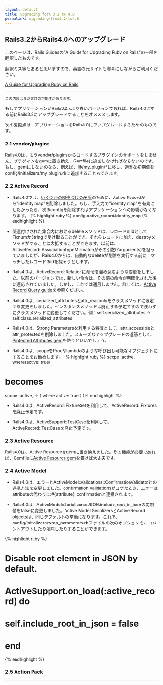 ```yaml
---
layout: default
title: upgrading form 3.2 to 4.0
permalink: upgrading-from3.2-to4.0
---
```


## Rails3.2からRails4.0へのアップグレード

このページは、Rails Guidesの"A Guide for Upgrading Ruby on Rails"の一部を翻訳したものです。

翻訳ミス等もあると思いますので、英語の元サイトも参考にしながらご利用ください。

[A Guide for Upgrading Ruby on Rails](http://edgeguides.rubyonrails.org/upgrading_ruby_on_rails.html)

---

`この内容はまだ改訂の可能性があります。`

もしアプリケーションがRails3.2.xより古いバージョンであれば、Rails4.0にする前にRails3.2にアップグレードすることをオススメします。

次の変更点は、アプリケーションをRails4.0にアップグレードするためのものです。

>

### 2.1 vendor/plugins

Rails4.0は、もうvendor/pluginsからロードするプラグインのサポートをしません。プラグインをgemに置き換え、Gemfileに追加しなければならないのです。もし、gemにしないのなら、例えば、lib/my_plugin/*に移し、適当な初期値をconfig/initializers/my_plugin.rbに追加することもできます。

>

### 2.2 Active Record

* Rails4.0では、[いくつかの関連づけの矛盾](https://github.com/rails/rails/commit/302c912bf6bcd0fa200d964ec2dc4a44abe328a6)のために、Active Recordから"identity map"を削除しました。もし、手入力で"identity map"を有効にしたかったら、次のconfigを削除すればアプリケーションへの影響がなくなります。
{% highlight ruby %}
config.active_record.identity_map
{% endhighlight %}

* 関連付けされた集合内におけるdeleteメソッドは、レコードのidとしてFixnumかStringで受け取ることができ、それらレコードに加え、destroyメソッドがすることは大抵することができます。以前は、ActiveRecord::AssociationTypeMismatchがその引数(?arguments)を担っていましたが、Rails4.0からは、自動的なdeleteが削除を実行する前に、マッチしたレコードのidを探そうとします。

* Rails4.0は、ActiveRecord::Relationに命令を溜め込むような変更をしました。以前のバージョンでは、新しい命令は、その前の命令が明確化された後に適応されていました。しかし、これでは通用しません。詳しくは、[Active Record Query guide](http://edgeguides.rubyonrails.org/active_record_querying.html#ordering)を参照ください。

* Rails4.0は、serialized_attributesとattr_readonlyをクラスメソッドに限定する変更をしました。インスタンスメソッドは廃止する予定ですので使わずにクラスメソッドに変更してください。例：self.serialized_attributes -> self.class.serialized_attributes

* Rails4.0は、Strong Parametersを利用する特徴として、attr_accessibleとattr_protectedを削除しました。スムーズなアップグレードの道筋として、[Protected Attributes gem](https://github.com/rails/protected_attributes)を使うといいでしょう。

* Rails4.0は、scopeをProcやlambdaのような呼び出し可能なオプジェクトにすることをお勧めします。
{% highlight ruby %}
scope :active, where(active: true)

# becomes
scope :active, -> { where active: true }
{% endhighlight %}

* Rails4.0は、ActiveRecord::FixtureSetを利用して、ActiveRecord::Fixturesを廃止予定です。

* Rails4.0は、ActiveSupport::TestCaseを利用して、ActiveRecord::TestCaseを廃止予定です。

>

### 2.3 Active Resource

Rails4.0は、Active Resourceをgemに置き換えました。その機能が必要であれば、Gemfileに[Active Resource gem](https://github.com/rails/activeresource)を置けば大丈夫です。

>

### 2.4 Active Model

* Rails4.0は、エラーとActiveModel::Validations::ConfirmationValidatorとの連携方法を変更しました。confirmation validationsがコケたとき、エラーはattributeの代わりに:#{attribute}_confirmationと連携されます。

* Rails4.0は、ActiveModel::Serializers::JSON.include_root_in_jsonの初期値をfalseに変更しました。Active Model SerializersとActive Record objectsは、同じデフォルトの挙動になります。これで、 config/initializers/wrap_parameters.rbファイルの次のオプションを、コメントアウトしたり削除したりすることができます。

{% highlight ruby %}
# Disable root element in JSON by default.
# ActiveSupport.on_load(:active_record) do
#   self.include_root_in_json = false
# end
{% endhighlight %}

>

### 2.5 Action Pack



---
